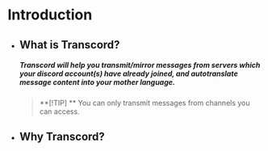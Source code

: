 # Introduction

- ## What is Transcord?

  ##### Transcord will help you transmit/mirror messages from servers which your discord account(s) have already joined, and autotranslate message content into your mother language.

  > **[!TIP] **
  > You can only transmit messages from channels you can access.

- ## Why Transcord?

  

